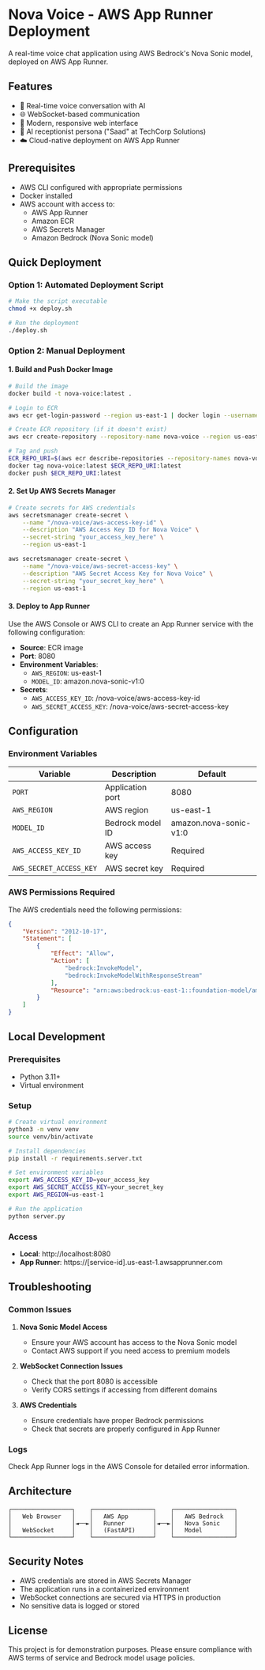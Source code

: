 # Nova Voice - AWS App Runner Deployment

A real-time voice chat application using AWS Bedrock's Nova Sonic model, deployed on AWS App Runner.

## Features

- 🎤 Real-time voice conversation with AI
- 🌐 WebSocket-based communication
- 🎨 Modern, responsive web interface
- 🤖 AI receptionist persona ("Saad" at TechCorp Solutions)
- ☁️ Cloud-native deployment on AWS App Runner

## Prerequisites

- AWS CLI configured with appropriate permissions
- Docker installed
- AWS account with access to:
  - AWS App Runner
  - Amazon ECR
  - AWS Secrets Manager
  - Amazon Bedrock (Nova Sonic model)

## Quick Deployment

### Option 1: Automated Deployment Script

```bash
# Make the script executable
chmod +x deploy.sh

# Run the deployment
./deploy.sh
```

### Option 2: Manual Deployment

#### 1. Build and Push Docker Image

```bash
# Build the image
docker build -t nova-voice:latest .

# Login to ECR
aws ecr get-login-password --region us-east-1 | docker login --username AWS --password-stdin $(aws sts get-caller-identity --query Account --output text).dkr.ecr.us-east-1.amazonaws.com

# Create ECR repository (if it doesn't exist)
aws ecr create-repository --repository-name nova-voice --region us-east-1

# Tag and push
ECR_REPO_URI=$(aws ecr describe-repositories --repository-names nova-voice --region us-east-1 --query 'repositories[0].repositoryUri' --output text)
docker tag nova-voice:latest $ECR_REPO_URI:latest
docker push $ECR_REPO_URI:latest
```

#### 2. Set Up AWS Secrets Manager

```bash
# Create secrets for AWS credentials
aws secretsmanager create-secret \
    --name "/nova-voice/aws-access-key-id" \
    --description "AWS Access Key ID for Nova Voice" \
    --secret-string "your_access_key_here" \
    --region us-east-1

aws secretsmanager create-secret \
    --name "/nova-voice/aws-secret-access-key" \
    --description "AWS Secret Access Key for Nova Voice" \
    --secret-string "your_secret_key_here" \
    --region us-east-1
```

#### 3. Deploy to App Runner

Use the AWS Console or AWS CLI to create an App Runner service with the following configuration:

- **Source**: ECR image
- **Port**: 8080
- **Environment Variables**:
  - `AWS_REGION`: us-east-1
  - `MODEL_ID`: amazon.nova-sonic-v1:0
- **Secrets**:
  - `AWS_ACCESS_KEY_ID`: /nova-voice/aws-access-key-id
  - `AWS_SECRET_ACCESS_KEY`: /nova-voice/aws-secret-access-key

## Configuration

### Environment Variables

| Variable | Description | Default |
|----------|-------------|---------|
| `PORT` | Application port | 8080 |
| `AWS_REGION` | AWS region | us-east-1 |
| `MODEL_ID` | Bedrock model ID | amazon.nova-sonic-v1:0 |
| `AWS_ACCESS_KEY_ID` | AWS access key | Required |
| `AWS_SECRET_ACCESS_KEY` | AWS secret key | Required |

### AWS Permissions Required

The AWS credentials need the following permissions:

```json
{
    "Version": "2012-10-17",
    "Statement": [
        {
            "Effect": "Allow",
            "Action": [
                "bedrock:InvokeModel",
                "bedrock:InvokeModelWithResponseStream"
            ],
            "Resource": "arn:aws:bedrock:us-east-1::foundation-model/amazon.nova-sonic-v1:0"
        }
    ]
}
```

## Local Development

### Prerequisites

- Python 3.11+
- Virtual environment

### Setup

```bash
# Create virtual environment
python3 -m venv venv
source venv/bin/activate

# Install dependencies
pip install -r requirements.server.txt

# Set environment variables
export AWS_ACCESS_KEY_ID=your_access_key
export AWS_SECRET_ACCESS_KEY=your_secret_key
export AWS_REGION=us-east-1

# Run the application
python server.py
```

### Access

- **Local**: http://localhost:8080
- **App Runner**: https://[service-id].us-east-1.awsapprunner.com

## Troubleshooting

### Common Issues

1. **Nova Sonic Model Access**
   - Ensure your AWS account has access to the Nova Sonic model
   - Contact AWS support if you need access to premium models

2. **WebSocket Connection Issues**
   - Check that the port 8080 is accessible
   - Verify CORS settings if accessing from different domains

3. **AWS Credentials**
   - Ensure credentials have proper Bedrock permissions
   - Check that secrets are properly configured in App Runner

### Logs

Check App Runner logs in the AWS Console for detailed error information.

## Architecture

```
┌─────────────────┐    ┌─────────────────┐    ┌─────────────────┐
│   Web Browser   │    │   AWS App       │    │   AWS Bedrock   │
│                 │◄──►│   Runner        │◄──►│   Nova Sonic    │
│   WebSocket     │    │   (FastAPI)     │    │   Model         │
└─────────────────┘    └─────────────────┘    └─────────────────┘
```

## Security Notes

- AWS credentials are stored in AWS Secrets Manager
- The application runs in a containerized environment
- WebSocket connections are secured via HTTPS in production
- No sensitive data is logged or stored

## License

This project is for demonstration purposes. Please ensure compliance with AWS terms of service and Bedrock model usage policies.
